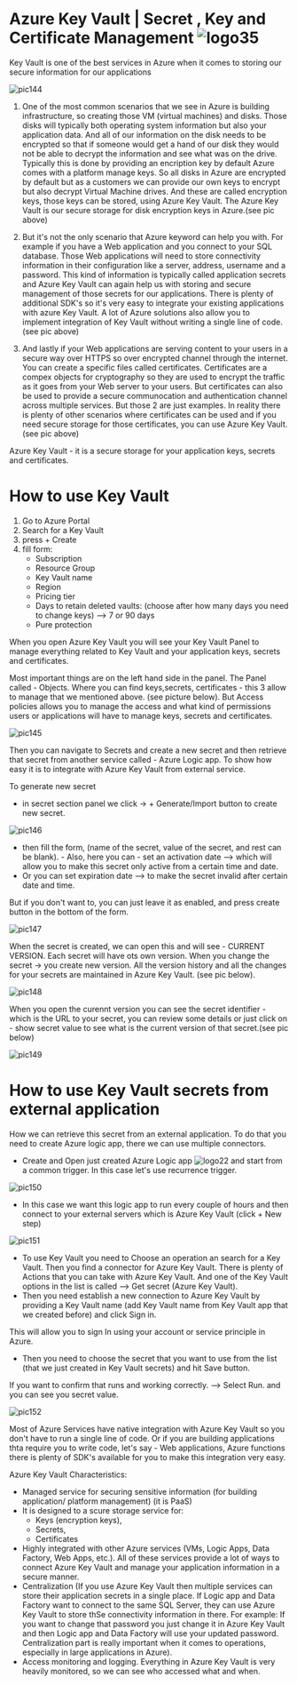 # Azure Key Vault | Secret , Key and Certificate Management ![logo35](https://github.com/Julian22222/Clouds/blob/main/Azure/logo/logo35.jpg)

Key Vault is one of the best services in Azure when it comes to storing our secure information for our applications

![pic144](https://github.com/Julian22222/Clouds/blob/main/Azure/IMG/pic144.jpg)

1. One of the most common scenarios that we see in Azure is building infrastructure, so creating those VM (virtual machines) and disks. Those disks will typically both operating system information but also your application data. And all of our information on the disk needs to be encrypted so that if someone would get a hand of our disk they would not be able to decrypt the information and see what was on the drive. Typically this is done by providing an encription key by default Azure comes with a platform manage keys. So all disks in Azure are encrypted by default but as a customers we can provide our own keys to encrypt but also decrypt Virtual Machine drives. And these are called encryption keys, those keys can be stored, using Azure Key Vault. The Azure Key Vault is our secure storage for disk encryption keys in Azure.(see pic above)

2. But it's not the only scenario that Azure keyword can help you with. For example if you have a Web application and you connect to your SQL database. Those Web applications will need to store connectivity information in their configuration like a server, address, username and a password. This kind of information is typically called application secrets and Azure Key Vault can again help us with storing and secure management of those secrets for our applications. There is plenty of additional SDK's so it's very easy to integrate your existing applications with azure Key Vault. A lot of Azure solutions also allow you to implement integration of Key Vault without writing a single line of code.(see pic above)

3. And lastly if your Web applications are serving content to your users in a secure way over HTTPS so over encrypted channel through the internet. You can create a specific files called certificates. Certificates are a compex objects for cryptography so they are used to encrypt the traffic as it goes from your Web server to your users. But certificates can also be used to provide a secure communocation and authentication channel across multiple services. But those 2 are just examples. In reality there is plenty of other scenarios where certificates can be used and if you need secure storage for those certificates, you can use Azure Key Vault.(see pic above)

Azure Key Vault - it is a secure storage for your application keys, secrets and certificates.

# How to use Key Vault

1. Go to Azure Portal
2. Search for a Key Vault
3. press + Create
4. fill form:
   - Subscription
   - Resource Group
   - Key Vault name
   - Region
   - Pricing tier
   - Days to retain deleted vaults: (choose after how many days you need to change keys) --> 7 or 90 days
   - Pure protection

When you open Azure Key Vault you will see your Key Vault Panel to manage everything related to Key Vault and your application keys, secrets and certificates.

Most important things are on the left hand side in the panel. The Panel called - Objects. Where you can find keys,secrets, certificates - this 3 allow to manage that we mentioned above. (see picture below).
But Access policies allows you to manage the access and what kind of permissions users or applications will have to manage keys, secrets and certificates.

![pic145](https://github.com/Julian22222/Clouds/blob/main/Azure/IMG/pic145.jpg)

Then you can navigate to Secrets and create a new secret and then retrieve that secret from another service called - Azure Logic app. To show how easy it is to integrate with Azure Key Vault from external service.

To generate new secret

- in secret section panel we click -> + Generate/Import button to create new secret.

![pic146](https://github.com/Julian22222/Clouds/blob/main/Azure/IMG/pic146.jpg)

- then fill the form, (name of the secret, value of the secret, and rest can be blank). - Also, here you can - set an activation date --> which will allow you to make this secret only active from a certain time and date.
- Or you can set expiration date --> to make the secret invalid after certain date and time.

But if you don't want to, you can just leave it as enabled, and press create button in the bottom of the form.

![pic147](https://github.com/Julian22222/Clouds/blob/main/Azure/IMG/pic147.jpg)

When the secret is created, we can open this and will see - CURRENT VERSION. Each secret will have ots own version. When you change the secret -> you create new version. All the version history and all the changes for your secrets are maintained in Azure Key Vault. (see pic below).

![pic148](https://github.com/Julian22222/Clouds/blob/main/Azure/IMG/pic148.jpg)

When you open the curennt version you can see the secret identifier - which is the URL to your secret, you can review some details or just click on - show secret value to see what is the current version of that secret.(see pic below)

![pic149](https://github.com/Julian22222/Clouds/blob/main/Azure/IMG/pic149.jpg)

# How to use Key Vault secrets from external application

How we can retrieve this secret from an external application. To do that you need to create Azure logic app, there we can use multiple connectors.

- Create and Open just created Azure Logic app ![logo22](https://github.com/Julian22222/Clouds/blob/main/Azure/logo/logo22.jpg) and start from a common trigger. In this case let's use recurrence trigger.

![pic150](https://github.com/Julian22222/Clouds/blob/main/Azure/IMG/pic150.jpg)

- In this case we want this logic app to run every couple of hours and then connect to your external servers which is Azure Key Vault (click + New step)

![pic151](https://github.com/Julian22222/Clouds/blob/main/Azure/IMG/pic151.jpg)

- To use Key Vault you need to Choose an operation an search for a Key Vault.
  Then you find a connector for Azure Key Vault. There is plenty of Actions that you can take with Azure Key Vault. And one of the Key Vault options in the list is called --> Get secret (Azure Key Vault).
- Then you need establish a new connection to Azure Key Vault by providing a Key Vault name (add Key Vault name from Key Vault app that we created before) and click Sign in.

This will allow you to sign In using your account or service principle in Azure.

- Then you need to choose the secret that you want to use from the list (that we just created in Key Vault secrets) and hit Save button.

If you want to confirm that runs and working correctly. --> Select Run. and you can see you secret value.

![pic152](https://github.com/Julian22222/Clouds/blob/main/Azure/IMG/pic152.jpg)

Most of Azure Services have native integration with Azure Key Vault so you don't have to run a single line of code. Or if you are building applications thta require you to write code, let's say - Web applications, Azure functions there is plenty of SDK's available for you to make this integration very easy.

Azure Key Vault Characteristics:

- Managed service for securing sensitive information (for building application/ platform management) (it is PaaS)
- It is designed to a scure storage service for:
  - Keys (encryption keys),
  - Secrets,
  - Certificates
- Highly integrated with other Azure services (VMs, Logic Apps, Data Factory, Web Apps, etc.). All of these services provide a lot of ways to connect Azure Key Vault and manage your application information in a secure manner.
- Centralization (If you use Azure Key Vault then multiple services can store their application secrets in a single place. If Logic app and Data Factory want to connect to the same SQL Server, they can use Azure Key Vault to store thSe connectivity information in there. For example: If you want to change that password you just change it in Azure Key Vault and then Logic app and Data Factory will use your updated password. Centralization part is really important when it comes to operations, especially in large applications in Azure).
- Access monitoring and logging.
  Everything in Azure Key Vault is very heavily monitored, so we can see who accessed what and when.
